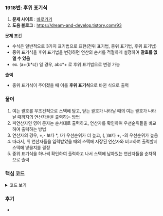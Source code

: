 ### 1918번: 후위 표기식

1. **문제 사이트** : [바로가기](https://www.acmicpc.net/problem/1918)
2. **도움 블로그** : https://dream-and-develop.tistory.com/93

**문제 조건**
- 수식은 일반적으로 3가지 표기법으로 표현(전위 표기법, 중위 표기법, 후위 표기법)
- 중위 표기식을 후위 표기법을 변경하면 연산의 순서를 적절하게 설정하여 **괄호를 없앨 수 있음**
- ex. (a+(b\*c)) 일 경우, abc\*+ 로 후위 표기법으로 변경 가능

**출력**  
- 중위 표기식이 주어졌을 때 이를 **후위 표기식**으로 바뀐 식으로 출력

### 풀이
1. 여는 괄호를 무조건적으로 스택에 담고, 닫는 괄호가 나타날 때의 여는 괄호가 나타날 때까지의 연산자들을 출력하는 방법
2. 피연산자인 영어 문자는 순서대로 출력하고, 연산자를 확인하여 우선순위들을 비교하여 출력하는 방법
3. 연산자의 경우, +,- 보다 *, /가 우선순위가 더 높고, (, )보다 +, -의 우선순위가 높음
4. 따라서, 위 연산자들을 입력받았을 때의 스택에 저장된 연산자와 비교하여 출력할지 스택에 넣을지를 결정
5. 중위 표기식을 하나씩 확인하여 출력하고 나서 스택에 남아있는 연산자들을 순차적으로 출력

### 핵심 코드

<details>
<summary>코드 보기</summary>

```cpp
int pri(char ch) {
    switch(ch) {
        case '(': case ')': return 0;
        case '+': case '-': return 1;
        case '*': case '/': return 2;
    }
    return -1;
}
```
- 연산자의 우선순위 값을 반환하는 함수
- +, - 는 *, / 보다 연산자 우선순위가 낮음
- (, )를 만나면 연산자를 스택에 넣을 수 있도록 우선순위 값을 가장 낮게 설정

```cpp
void solve() {
    stack<char> S;
    char st_top;
    
    for(int i = 0; i < infix.length(); i++) {
        char cur_w = infix[i];
        if(cur_w == '(')
            S.push(cur_w);
        else if(cur_w == ')') {
            st_top = S.top(); S.pop();
            while(st_top != '(') {
                cout << st_top;
                st_top = S.top(); S.pop();
            }
        }
        else if(cur_w == '+' || cur_w == '-' || cur_w == '*' || cur_w == '/') {
            while(!S.empty() && (pri(cur_w) <= pri(S.top()))) {
                st_top = S.top(); S.pop();
                cout << st_top;
            }
            S.push(cur_w);
        }
        else {
            cout << cur_w;
        }
    }
    
    while(!S.empty()) {
        cout << S.top(); S.pop();
    }
}
```
- 연산자를 담은 스택과 스택의 최상단 값을 저장할 `st_top` 변수 선언
- 현재 중위 표기식의 위치 값을 저장할 `cur_w`
- '(' 연산자일 때는 스택에 저장, 알파벳 문자일 경우는 그냥 출력
- ')' 연산자일 떄는 스택에 저장되어있는 '('를 만날 때까지 연산자들을 출력
- +, -, *, /의 연산자일 때는 스택 내부에 연산자들이 있을 때 우선순위를 파악
- 넣을 연산자 우선순위가 스택의 최상단 우선순위보다 낮으면은 나중에 처리해야 할 연산자이므로 스택에 있는 연산자를 먼저 출력하고 더 이상 없다면 스택에 넣음
- 중위 표기식을 전체 다 확인 한 후에 스택에 남아있는 연산자가 있으면 순차적으로 출력
</details>

### 후기
- 